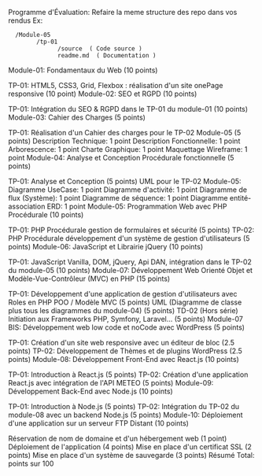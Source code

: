 Programme d'Évaluation: Refaire la meme structure des repo dans vos rendus
Ex:

      /Module-05
            /tp-01
                  /source  ( Code source )  
                  readme.md  ( Documentation )  
Module-01: Fondamentaux du Web (10 points)

TP-01: HTML5, CSS3, Grid, Flexbox : réalisation d'un site onePage responsive (10 point)
Module-02: SEO et RGPD (10 points)

TP-01: Intégration du SEO & RGPD dans le TP-01 du module-01 (10 points)
Module-03: Cahier des Charges (5 points)

TP-01: Réalisation d'un Cahier des charges pour le TP-02 Module-05 (5 points)
Description Technique: 1 point
Description Fonctionnelle: 1 point
Arborescence: 1 point
Charte Graphique: 1 point
Maquettage Wireframe: 1 point
Module-04: Analyse et Conception Procédurale fonctionnelle (5 points)

TP-01: Analyse et Conception (5 points)
UML pour le TP-02 Module-05:
Diagramme UseCase: 1 point
Diagramme d'activité: 1 point
Diagramme de flux (Système): 1 point
Diagramme de séquence: 1 point
Diagramme entité-association ERD: 1 point
Module-05: Programmation Web avec PHP Procédurale (10 points)

TP-01: PHP Procédurale gestion de formulaires et sécurité (5 points)
TP-02: PHP Procédurale développement d'un système de gestion d'utilisateurs (5 points)
Module-06: JavaScript et Librairie jQuery (10 points)

TP-01: JavaScript Vanilla, DOM, jQuery, Api DAN, intégration dans le TP-02 du module-05 (10 points)
Module-07: Développement Web Orienté Objet et Modèle-Vue-Contrôleur (MVC) en PHP (15 points)

TP-01: Développement d'une application de gestion d'utilisateurs avec Roles en PHP POO / Modèle MVC (5 points)
UML (Diagramme de classe plus tous les diagrammes du module-04) (5 points)
TD-02 (Hors série) Initiation aux Frameworks PHP, Symfony, Laravel... (5 points)
Module-07 BIS: Développement web low code et noCode avec WordPress (5 points)

TP-01: Création d'un site web responsive avec un éditeur de bloc (2.5 points)
TP-02: Développement de Thèmes et de plugins WordPress (2.5 points)
Module-08: Développement Front-End avec React.js (10 points)

TP-01: Introduction à React.js (5 points)
TP-02: Création d'une application React.js avec intégration de l'API METEO (5 points)
Module-09: Développement Back-End avec Node.js (10 points)

TP-01: Introduction à Node.js (5 points)
TP-02: Intégration du TP-02 du module-08 avec un backend Node.js (5 points)
Module-10: Déploiement d'une application sur un serveur FTP Distant (10 points)

Réservation de nom de domaine et d'un hébergement web (1 point)
Déploiement de l'application (4 points)
Mise en place d'un certificat SSL (2 points)
Mise en place d'un système de sauvegarde (3 points)
Résumé Total: points sur 100
